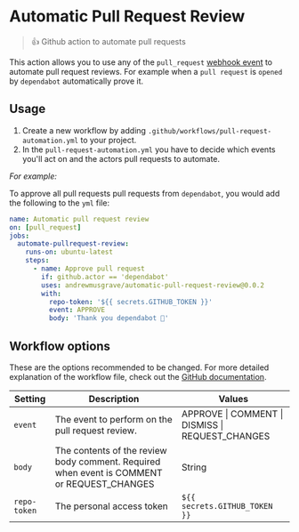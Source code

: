 # Automatic Pull Request Review

> 👍 Github action to automate pull requests

This action allows you to use any of the `pull_request` [webhook event](https://help.github.com/en/articles/events-that-trigger-workflows#webhook-events) to automate pull request reviews. For example when a `pull request` is `opened` by `dependabot` automatically prove it.

## Usage

1. Create a new workflow by adding `.github/workflows/pull-request-automation.yml` to your project.
2. In the `pull-request-automation.yml` you have to decide which events you'll act on and the actors pull requests to automate.

_For example:_

To approve all pull requests pull requests from `dependabot`, you would add the following to the `yml` file:

```yml
name: Automatic pull request review
on: [pull_request]
jobs:
  automate-pullrequest-review:
    runs-on: ubuntu-latest
    steps:
      - name: Approve pull request
        if: github.actor == 'dependabot'
        uses: andrewmusgrave/automatic-pull-request-review@0.0.2
        with:
          repo-token: '${{ secrets.GITHUB_TOKEN }}'
          event: APPROVE
          body: 'Thank you dependabot 🎊'
```

## Workflow options

These are the options recommended to be changed. For more detailed explanation of the workflow file, check out the [GitHub documentation](https://help.github.com/en/articles/configuring-a-workflow#creating-a-workflow-file).

| Setting      | Description                                                                                | Values                                           |
| ------------ | ------------------------------------------------------------------------------------------ | ------------------------------------------------ |
| `event`      | The event to perform on the pull request review.                                           | APPROVE \| COMMENT \| DISMISS \| REQUEST_CHANGES |
| `body`       | The contents of the review body comment. Required when event is COMMENT or REQUEST_CHANGES | String                                           |
| `repo-token` | The personal access token                                                                  | `${{ secrets.GITHUB_TOKEN }}`                    |
